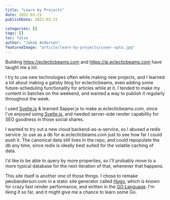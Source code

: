 ```yaml
---
title: "Learn by Projects"
date: 2022-03-21
publishDate: 2022-03-21

categories: []
tags: []
toc: false
author: "Jakob Anderson"
featuredImage: "article/learn-by-projects/cover-opto.jpg"
---
```


Building https://eclecticbeams.com and https://ai.eclecticbeams.com have taught me a lot.

I try to use new technologies often while making new projects, and I learned a lot about making a gatsby blog for eclecticbeams, even adding some future-scheduling functionality for articles while at it. I tended to make my content in batches on the weekend, and wanted a way to publish it regularly throughout the week.

I used [Svelte.js](https://svelte.dev/) & learned Sapper.js to make ai.eclecticbeams.com, since I've enjoyed using [Svelte.js](https://svelte.dev/), and needed server-side render capability for SEO goodness in those social shares.

I wanted to try out a new cloud backend-as-a-service, so I abused a redis service ,to use as a db for ai.eclecticbeams.com just to see how far I could push it. The canonical data still lives in the repo, and could repopulate the db any time, since redis is ideally best suited for the volatile caching of data.

I'd like to be able to query by more properties, so I'll probably move to a more typical database for the next iteration of that, whenever that happens.

This site itself is another one of those things. I chose to remake jakobanderson.com in a static site generator called [Hugo](https://gohugo.io/), which is known for crazy fast render performance, and written in the [GO Language](https://go.dev/). I'm liking it so far, and it might give me a chance to learn some Go.
